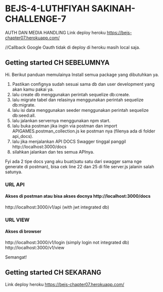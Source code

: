 # BEJS-4-LUTHFIYAH SAKINAH-CHALLENGE-7

AUTH DAN MEDIA HANDLING
Link deploy heroku https://bejs-chapter07.herokuapp.com/ 

//Callback Google Oauth tidak di deploy di heroku masih local saja.

## Getting started CH SEBELUMNYA

Hi. Berikut panduan memulainya
Install semua package yang dibutuhkan ya.
1. Pastikan confignya sudah sesuai sama db dan user development yang akan kamu pakai ya.
2. lalu create db menggunakan perintah sequelize db:create.
3. lalu migrate tabel dan relasinya menggunakan perintah sequelize db:migrate.
4. lalu isi data menggunakan seeder menggunakan perintah sequelize db:seed:all.
5. lalu jalankan servernya menggunakan npm start.
6. lalu buka postman jika ingin via postman dan import APIGAMES.postman_collection.js ke postman nya (filenya ada di folder api_docs).
7. lalu jika menjalankan API DOCS Swagger tinggal panggil http://localhost:3000/docs
8. silahkan jalankan dan tes semua APInya.

Fyi ada 2 tipe docs yang aku buat(satu satu dari swagger sama nge generate di postman), bisa cek line 22 dan 25 di file server.js jalanin salah satunya.

### URL API 
#### Akses di postman atau bisa akses docnya http://localhost:3000/docs
http://localhost:3000/v1/api (with jwt integrated db) 

### URL VIEW
#### Akses di browser 
http://localhost:3000/v1/login (simply login not integrated db)
http://localhost:3000/v1/view

Semangat!

## Getting started CH SEKARANG
Link deploy heroku https://bejs-chapter07.herokuapp.com/ 
